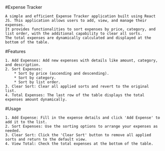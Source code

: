 #Expense Tracker

    A simple and efficient Expense Tracker application built using React JS. This application allows users to add, view, and manage their expenses. 
    It provides functionalities to sort expenses by price, category, and list order, with the additional capability to clear all sorts. 
    The total expenses are dynamically calculated and displayed at the bottom of the table.

#Features

    1. Add Expenses: Add new expenses with details like amount, category, and description.
    2. Sort Expenses:
        * Sort by price (ascending and descending).
        * Sort by category.
        * Sort by list order.
    3. Clear Sort: Clear all applied sorts and revert to the original list.
    4. Total Expenses: The last row of the table displays the total expenses amount dynamically.



#Usage

    1. Add Expense: Fill in the expense details and click 'Add Expense' to add it to the list.
    2. Sort Expenses: Use the sorting options to arrange your expenses as needed.
    3. Clear Sort: Click the 'Clear Sort' button to remove all applied sorts and return to the default view.
    4. View Total: Check the total expenses at the bottom of the table.

